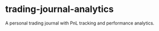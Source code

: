 # trading-journal-analytics
A personal trading journal with PnL tracking and performance analytics.

